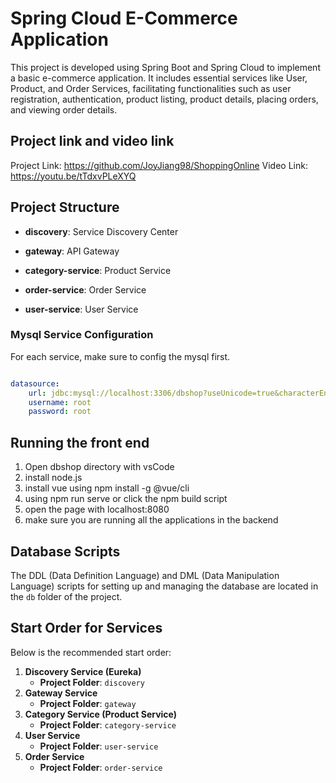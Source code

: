 # Spring Cloud E-Commerce Application

This project is developed using Spring Boot and Spring Cloud to implement a basic e-commerce application. It includes essential services like User, Product, and Order Services, facilitating functionalities such as user registration, authentication, product listing, product details, placing orders, and viewing order details.

## Project link and video link
Project Link: https://github.com/JoyJiang98/ShoppingOnline
Video Link: https://youtu.be/tTdxvPLeXYQ

## Project Structure

- **discovery**: Service Discovery Center

- **gateway**: API Gateway

- **category-service**: Product Service

- **order-service**: Order Service

- **user-service**: User Service

  

### Mysql Service Configuration

For each service, make sure to config the mysql first.

```yaml

datasource:
    url: jdbc:mysql://localhost:3306/dbshop?useUnicode=true&characterEncoding=UTF-8&sessionVariables=FOREIGN_KEY_CHECKS=0&autoReconnect=true
    username: root
    password: root
```

## Running the front end
1. Open dbshop directory with vsCode
2. install node.js
3. install vue using npm install -g @vue/cli
4. using npm run serve or click the npm build script
5. open the page with localhost:8080
6. make sure you are running all the applications in the backend



## Database Scripts

The DDL (Data Definition Language) and DML (Data Manipulation Language) scripts for setting up and managing the database are located in the `db` folder of the project.



## Start Order for Services

Below is the recommended start order:

1. **Discovery Service (Eureka)**
   - **Project Folder**: `discovery`
2. **Gateway Service**
   - **Project Folder**: `gateway`
3. **Category Service (Product Service)**
   - **Project Folder**: `category-service`
4. **User Service**
   - **Project Folder**: `user-service`
5. **Order Service**
   - **Project Folder**: `order-service`
